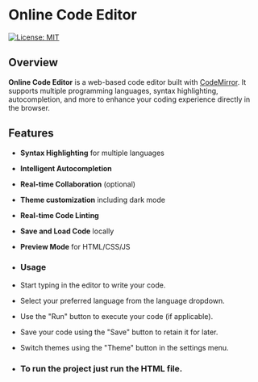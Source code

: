 # Online Code Editor

[![License: MIT](https://img.shields.io/badge/License-MIT-blue.svg)](LICENSE)

## Overview

**Online Code Editor** is a web-based code editor built with [CodeMirror](https://codemirror.net/). It supports multiple programming languages, syntax highlighting, autocompletion, and more to enhance your coding experience directly in the browser.

## Features

- **Syntax Highlighting** for multiple languages
- **Intelligent Autocompletion**
- **Real-time Collaboration** (optional)
- **Theme customization** including dark mode
- **Real-time Code Linting**
- **Save and Load Code** locally
- **Preview Mode** for HTML/CSS/JS

- ### Usage

- Start typing in the editor to write your code.
- Select your preferred language from the language dropdown.
- Use the "Run" button to execute your code (if applicable).
- Save your code using the "Save" button to retain it for later.
- Switch themes using the "Theme" button in the settings menu.


- ### To run the project just run the HTML file.
